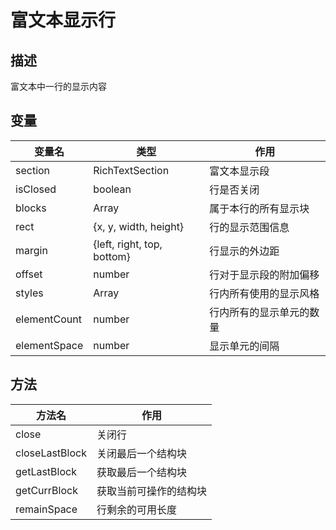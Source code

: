 # 富文本显示行

## 描述
富文本中一行的显示内容

## 变量
| 变量名           | 类型                         | 作用            |
| ------------- | -------------              | ------------- |
| section       | RichTextSection            | 富文本显示段        |
| isClosed      | boolean                    | 行是否关闭         |
| blocks        | Array                      | 属于本行的所有显示块    |
| rect          | {x, y, width, height}      | 行的显示范围信息      |
| margin        | {left, right, top, bottom} | 行显示的外边距       |
| offset        | number                     | 行对于显示段的附加偏移   |
| styles        | Array                      | 行内所有使用的显示风格   |
| elementCount  | number                     | 行内所有的显示单元的数量  |
| elementSpace  | number                     | 显示单元的间隔       |

## 方法
| 方法名            | 作用            |
| -------------  | ------------- |
| close          | 关闭行           |
| closeLastBlock | 关闭最后一个结构块     |
| getLastBlock   | 获取最后一个结构块     |
| getCurrBlock   | 获取当前可操作的结构块   |
| remainSpace    | 行剩余的可用长度      |
